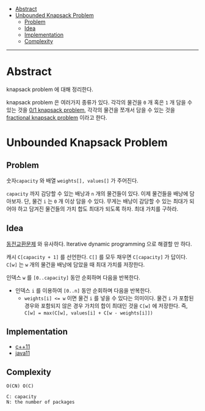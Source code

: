 - [Abstract](#abstract)
- [Unbounded Knapsack Problem](#unbounded-knapsack-problem)
  - [Problem](#problem)
  - [Idea](#idea)
  - [Implementation](#implementation)
  - [Complexity](#complexity)

----

# Abstract

knapsack problem 에 대해 정리한다. 

knapsack problem 은 여러가지 종류가 있다. 각각의 물건을 `0` 개 혹은 `1` 개 담을
수 있는 것을 [0/1 knapsack
problem](/fundamentals/dynamicprog/knapsack01/README.md), 각각의 물건을 쪼개서
담을 수 있는 것을 [fractional knapsack
problem](fundamentals/greedy/knapsackfractional/README.md) 이라고 한다.

# Unbounded Knapsack Problem

## Problem

숫자`capacity` 와 배열 `weights[], values[]` 가 주어진다. 

`capacity` 까지 감당할 수 있는 배낭과 `n` 개의 물건들이 있다. 이제
물건들을 배낭에 담아보자. 단, 물건 `i` 는 `0` 개 이상 담을 수
있다. 무게는 배낭이 감당할 수 있는 최대가 되어야 하고 담겨진 물건들의
가치 합도 최대가 되도록 하자. 최대 가치를 구하라.

## Idea

[동전교환문제](/leetcode/CoinChange/README.md) 와 유사하다.  Iterative
dynamic programming 으로 해결할 만 하다.

캐시 `C[capacity + 1]` 를 선언한다. `C[]` 를 모두 채우면 `C[capacity]`
가 답이다. `C[w]` 는 `w` 개의 물건을 배낭에 담았을 때 최대 가치를
저장한다.

인덱스 `w` 를 `[0..capacity]` 동안 순회하며 다음을 반복한다.
* 인덱스 `i` 를 이용하여 `[0..n]` 동안 순회하며 다음을 반복한다.
  * `weights[i] <= w` 이면 물건 `i` 를 넣을 수 있다는 의미이다. 물건
    `i` 가 포함된 경우와 포함되지 않은 경우 가치의 합이 최대인 것을
    `C[w]` 에 저장한다. 즉, `C[w] = max(C[w], values[i] + C[w -
    weights[i]])`

## Implementation

* [c++11](a.cpp)
* [java11](MainApp.java)

## Complexity

```
O(CN) O(C)

C: capacity
N: the number of packages
```
